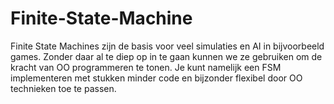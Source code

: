 # Finite-State-Machine
Finite State Machines zijn de basis voor veel simulaties en AI in bijvoorbeeld games. Zonder daar al te diep op in te gaan kunnen we ze gebruiken om de kracht van OO programmeren te tonen. Je kunt namelijk een FSM implementeren met stukken minder code en bijzonder flexibel door OO technieken toe te passen.
